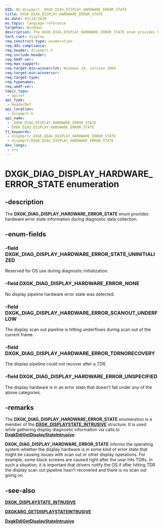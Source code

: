 ```yaml
---
UID: NE:dispmprt._DXGK_DIAG_DISPLAY_HARDWARE_ERROR_STATE
title: DXGK_DIAG_DISPLAY_HARDWARE_ERROR_STATE
ms.date: 03/24/2020
ms.topic: language-reference
targetos: Windows
description: The DXGK_DIAG_DISPLAY_HARDWARE_ERROR_STATE enum provides hardware error state information during diagnostic data collection.
tech.root: display
req.construct-type: enumeration
req.ddi-compliance: 
req.header: dispmprt.h
req.include-header: 
req.kmdf-ver: 
req.max-support: 
req.target-min-winverclnt: Windows 10, version 2004
req.target-min-winversvr: 
req.target-type: 
req.typenames: 
req.umdf-ver: 
topic_type:
 - apiref
api_type:
 - HeaderDef
api_location:
 - dispmprt.h
api_name:
 - _DXGK_DIAG_DISPLAY_HARDWARE_ERROR_STATE
 - DXGK_DIAG_DISPLAY_HARDWARE_ERROR_STATE
f1_keywords:
 - dispmprt/_DXGK_DIAG_DISPLAY_HARDWARE_ERROR_STATE
 - dispmprt/DXGK_DIAG_DISPLAY_HARDWARE_ERROR_STATE
dev_langs:
 - c++
---
```


# DXGK_DIAG_DISPLAY_HARDWARE_ERROR_STATE enumeration

## -description

The **DXGK_DIAG_DISPLAY_HARDWARE_ERROR_STATE** enum provides hardware error state information during diagnostic data collection.

## -enum-fields

### -field DXGK_DIAG_DISPLAY_HARDWARE_ERROR_STATE_UNINITIALIZED

Reserved for OS use during diagnostic initialization.

### -field DXGK_DIAG_DISPLAY_HARDWARE_ERROR_NONE

No display pipeline hardware error state was detected.

### -field DXGK_DIAG_DISPLAY_HARDWARE_ERROR_SCANOUT_UNDERFLOW

The display scan out pipeline is hitting underflows during scan out of the current frame.

### -field DXGK_DIAG_DISPLAY_HARDWARE_ERROR_TDRNORECOVERY

The display pipeline could not recover after a TDR.

### -field DXGK_DIAG_DISPLAY_HARDWARE_ERROR_UNSPECIFIED

The display hardware is in an error state that doesn't fall under any of the above categories.

## -remarks

The **DXGK_DIAG_DISPLAY_HARDWARE_ERROR_STATE** enumeration is a member of the [**DXGK_DISPLAYSTATE_INTRUSIVE**](ns-dispmprt-dxgk_displaystate_intrusive.md) structure. It is used while gathering display diagnostic information via calls to [**DxgkDdiGetDisplayStateIntrusive**](nc-dispmprt-dxgkddi_getdisplaystateintrusive.md).

**DXGK_DIAG_DISPLAY_HARDWARE_ERROR_STATE** informs the operating system whether the display hardware is in some kind of error state that might be causing issues with scan out or other display operations. For example, some black screens are caused right after the user hits TDRs. In such a situation, it is important that drivers notify the OS if after hitting TDR the display scan out pipeline hasn't recovered and there is no scan out going on.

## -see-also

[**DXGK_DISPLAYSTATE_INTRUSIVE**](ns-dispmprt-dxgk_displaystate_intrusive.md)

[**DXGKARG_GETDISPLAYSTATEINTRUSIVE**](ns-dispmprt-dxgkarg_getdisplaystateintrusive.md)

[**DxgkDdiGetDisplayStateIntrusive**](nc-dispmprt-dxgkddi_getdisplaystateintrusive.md)
